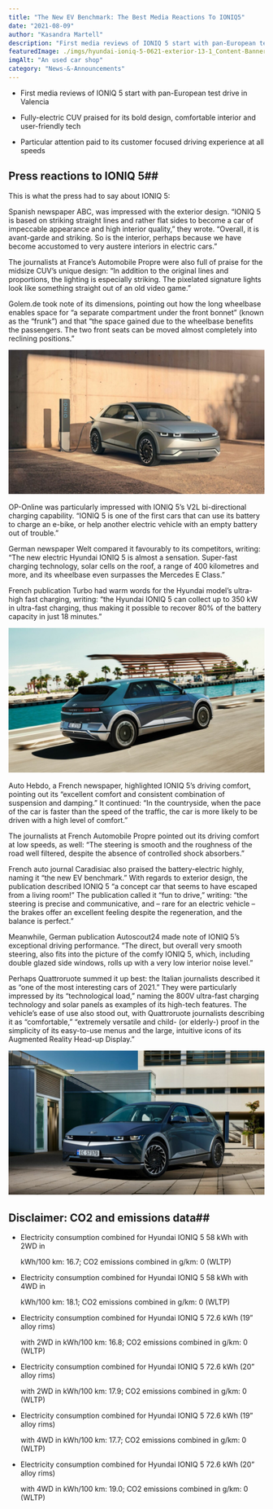 ```yaml
---
title: "The New EV Benchmark: The Best Media Reactions To IONIQ5"
date: "2021-08-09"
author: "Kasandra Martell"
description: "First media reviews of IONIQ 5 start with pan-European test drive in Valencia"
featuredImage: ./imgs/hyundai-ioniq-5-0621-exterior-13-1_Content-Banner-Desktop.jpeg
imgAlt: "An used car shop"
category: "News-&-Announcements"
---
```


<!-- ![Markdown Logo](./imgs/hyundai-ioniq-5-0621-exterior-13-1_Content-Banner-Desktop.jpeg) -->

- First media reviews of IONIQ 5 start with pan-European test drive in Valencia

- Fully-electric CUV praised for its bold design, comfortable interior and user-friendly tech

- Particular attention paid to its customer focused driving experience at all speeds

## Press reactions to IONIQ 5##

This is what the press had to say about IONIQ 5:

Spanish newspaper ABC, was impressed with the exterior design. “IONIQ 5 is based on striking straight lines and rather flat sides to become a car of impeccable appearance and high interior quality,” they wrote. “Overall, it is avant-garde and striking. So is the interior, perhaps because we have become accustomed to very austere interiors in electric cars.”

The journalists at France’s Automobile Propre were also full of praise for the midsize CUV’s unique design: “In addition to the original lines and proportions, the lighting is especially striking. The pixelated signature lights look like something straight out of an old video game.”

Golem.de took note of its dimensions, pointing out how the long wheelbase enables space for “a separate compartment under the front bonnet” (known as the “frunk”) and that “the space gained due to the wheelbase benefits the passengers. The two front seats can be moved almost completely into reclining positions.”

![Markdown Logo](./imgs/IONIQ_5_-_charging_Single-Image-Desktop-1536x864.jpeg)

OP-Online was particularly impressed with IONIQ 5’s V2L bi-directional charging capability. “IONIQ 5 is one of the first cars that can use its battery to charge an e-bike, or help another electric vehicle with an empty battery out of trouble.”

German newspaper Welt compared it favourably to its competitors, writing: “The new electric Hyundai IONIQ 5 is almost a sensation. Super-fast charging technology, solar cells on the roof, a range of 400 kilometres and more, and its wheelbase even surpasses the Mercedes E Class.”

French publication Turbo had warm words for the Hyundai model’s ultra-high fast charging, writing: “the Hyundai IONIQ 5 can collect up to 350 kW in ultra-fast charging, thus making it possible to recover 80% of the battery capacity in just 18 minutes.”

![Markdown Logo](./imgs/hyundai-ioniq-5-0621-exterior-14-1_Single-Image-Desktop-1536x864.jpeg)

Auto Hebdo, a French newspaper, highlighted IONIQ 5’s driving comfort, pointing out its “excellent comfort and consistent combination of suspension and damping.” It continued: “In the countryside, when the pace of the car is faster than the speed of the traffic, the car is more likely to be driven with a high level of comfort.”

The journalists at French Automobile Propre pointed out its driving comfort at low speeds, as well: “The steering is smooth and the roughness of the road well filtered, despite the absence of controlled shock absorbers.”

French auto journal Caradisiac also praised the battery-electric highly, naming it “the new EV benchmark.” With regards to exterior design, the publication described IONIQ 5 “a concept car that seems to have escaped from a living room!” The publication called it “fun to drive,” writing: “the steering is precise and communicative, and – rare for an electric vehicle – the brakes offer an excellent feeling despite the regeneration, and the balance is perfect.”

Meanwhile, German publication Autoscout24 made note of IONIQ 5’s exceptional driving performance. “The direct, but overall very smooth steering, also fits into the picture of the comfy IONIQ 5, which, including double glazed side windows, rolls up with a very low interior noise level.”

Perhaps Quattroruote summed it up best: the Italian journalists described it as “one of the most interesting cars of 2021.” They were particularly impressed by its “technological load,” naming the 800V ultra-fast charging technology and solar panels as examples of its high-tech features. The vehicle’s ease of use also stood out, with Quattroruote journalists describing it as “comfortable,” “extremely versatile and child- (or elderly-) proof in the simplicity of its easy-to-use menus and the large, intuitive icons of its Augmented Reality Head-up Display.”

![Markdown Logo](./imgs/hyundai-ioniq-5-0621-exterior-09-1_Single-Image-Desktop-1536x864.jpeg)

## Disclaimer: CO2 and emissions data##

- Electricity consumption combined for Hyundai IONIQ 5 58 kWh with 2WD in

  kWh/100 km: 16.7; CO2 emissions combined in g/km: 0 (WLTP)

- Electricity consumption combined for Hyundai IONIQ 5 58 kWh with 4WD in

  kWh/100 km: 18.1; CO2 emissions combined in g/km: 0 (WLTP)

- Electricity consumption combined for Hyundai IONIQ 5 72.6 kWh (19” alloy rims)

  with 2WD in kWh/100 km: 16.8; CO2 emissions combined in g/km: 0 (WLTP)

- Electricity consumption combined for Hyundai IONIQ 5 72.6 kWh (20” alloy rims)

  with 2WD in kWh/100 km: 17.9; CO2 emissions combined in g/km: 0 (WLTP)

- Electricity consumption combined for Hyundai IONIQ 5 72.6 kWh (19” alloy rims)

  with 4WD in kWh/100 km: 17.7; CO2 emissions combined in g/km: 0 (WLTP)

- Electricity consumption combined for Hyundai IONIQ 5 72.6 kWh (20” alloy rims)

  with 4WD in kWh/100 km: 19.0; CO2 emissions combined in g/km: 0 (WLTP)
